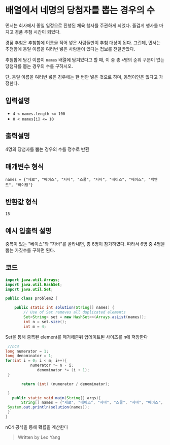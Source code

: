 # 배열에서 네명의 당첨자를 뽑는 경우의 수

민서는 회사에서 종일 일정으로 진행된 체육 행사를 주관하게 되었다. 즐겁게 행사를 마치고 경품 추첨 시간이 되었다.

경품 추첨은 추첨함에 이름을 적어 넣은 사람들만이 추첨 대상이 된다. 그런데, 민서는 추첨함에 동일 이름을 여러번 넣은 사람들이 있다는 첩보를 전달받았다.

추첨함에 담긴 이름이  `names`  배열에 담겨있다고 할 때, 이 중 총  `4`명의 순위 구분이 없는 당첨자를 뽑는 경우의 수를 구하시오.

단, 동일 이름을 여러번 넣은 경우에는 한 번만 넣은 것으로 하며, 동명이인은 없다고 가정한다.

## 입력설명

-   `4 < names.length <= 100`
-   `0 < names[i] <= 10`

## 출력설명

4명의 당첨자를 뽑는 경우의 수를 정수로 반환

## 매개변수 형식

`names = {"제로", "베이스", "자바", "스쿨", "자바", "베이스", "베이스", "백엔드", "화이팅"}`

## 반환값 형식

`15`

## 예시 입출력 설명

중복이 있는 "베이스"와 "자바"를 골라내면, 총 6명이 참가하였다. 따라서 6명 중 4명을 뽑는 가짓수를 구하면 된다.


## 코드
```java
import java.util.Arrays;  
import java.util.HashSet;  
import java.util.Set;  

public class problem2 {  

    public static int solution(String[] names) {  
        // Use of Set removes all duplicated elements  
		Set<String> set = new HashSet<>(Arrays.asList(names));  
		int n = set.size();  
		int m = 4;  
 ```
 Set을 통해 중복된 element를 제거해준뒤 업데이트된 사이즈를 n에 저장한다
 ```java
  //nC4  
 long numerator = 1;  
 long denominator = 1;  
 for(int i = 0; i < m; i++){  
            numerator *= n - i;  
			   denominator *= (i + 1);  
  }  

        return (int) (numerator / denominator);  

  }  
    public static void main(String[] args){  
        String[] names = {"제로", "베이스", "자바", "스쿨", "자바", "베이스", "백엔드", "화이팅"};  
  System.out.println(solution(names));  
  }  
}
```
nC4 공식을 통해 확률을 계산한다

> Written by Leo Yang
